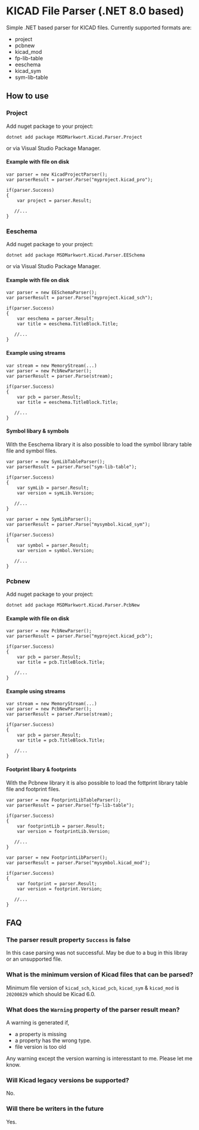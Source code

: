 # KICAD File Parser (.NET 8.0 based)

Simple .NET based parser for KICAD files. Currently supported formats are:

- project
- pcbnew
- kicad_mod
- fp-lib-table
- eeschema
- kicad_sym
- sym-lib-table

## How to use

### Project

Add nuget package to your project:

`
dotnet add package MSDMarkwort.Kicad.Parser.Project
`

or via Visual Studio Package Manager.

#### Example with file on disk

```
var parser = new KicadProjectParser();
var parserResult = parser.Parse("myproject.kicad_pro");

if(parser.Success)
{
    var project = parser.Result;   
    
   //... 
}
```


### Eeschema

Add nuget package to your project:

`
dotnet add package MSDMarkwort.Kicad.Parser.EESchema
`

or via Visual Studio Package Manager.

#### Example with file on disk

```
var parser = new EESchemaParser();
var parserResult = parser.Parse("myproject.kicad_sch");

if(parser.Success)
{
    var eeschema = parser.Result;
    var title = eeschema.TitleBlock.Title;
    
   //... 
}
```

#### Example using streams

```
var stream = new MemoryStream(...)
var parser = new PcbNewParser();
var parserResult = parser.Parse(stream);

if(parser.Success)
{
    var pcb = parser.Result;
    var title = eeschema.TitleBlock.Title;
    
   //... 
}
```

#### Symbol libary & symbols

With the Eeschema library it is also possible to load the symbol library table file and symbol files.

```
var parser = new SymLibTableParser();
var parserResult = parser.Parse("sym-lib-table");

if(parser.Success)
{
    var symLib = parser.Result;
    var version = symLib.Version;
    
   //... 
}
```

```
var parser = new SymLibParser();
var parserResult = parser.Parse("mysymbol.kicad_sym");

if(parser.Success)
{
    var symbol = parser.Result;
    var version = symbol.Version;
    
   //... 
}
```

### Pcbnew

Add nuget package to your project:

`
dotnet add package MSDMarkwort.Kicad.Parser.PcbNew
`

#### Example with file on disk

```
var parser = new PcbNewParser();
var parserResult = parser.Parse("myproject.kicad_pcb");

if(parser.Success)
{
    var pcb = parser.Result;
    var title = pcb.TitleBlock.Title;
    
   //... 
}
```

#### Example using streams

```
var stream = new MemoryStream(...)
var parser = new PcbNewParser();
var parserResult = parser.Parse(stream);

if(parser.Success)
{
    var pcb = parser.Result;
    var title = pcb.TitleBlock.Title;
    
   //... 
}
```

#### Footprint libary & footprints

With the Pcbnew library it is also possible to load the fottprint library table file and footprint files.

```
var parser = new FootprintLibTableParser();
var parserResult = parser.Parse("fp-lib-table");

if(parser.Success)
{
    var footprintLib = parser.Result;
    var version = footprintLib.Version;
    
   //... 
}
```

```
var parser = new FootprintLibParser();
var parserResult = parser.Parse("mysymbol.kicad_mod");

if(parser.Success)
{
    var footprint = parser.Result;
    var version = footprint.Version;
    
   //... 
}
```

## FAQ

### The parser result property `Success` is false

In this case parsing was not successful. May be due to a bug in this libray or an unsupported file.

### What is the minimum version of Kicad files that can be parsed?

Minimum file version of `kicad_sch`, `kicad_pcb`, `kicad_sym` & `kicad_mod` is `20200829` which should be Kicad 6.0.

### What does the `Warning` property of the parser result mean?

A warning is generated if,
- a property is missing
- a property has the wrong type.
- file version is too old

Any warning except the version warning is interesstant to me. Please let me know.

### Will Kicad legacy versions be supported?

No.

### Will there be writers in the future

Yes.
